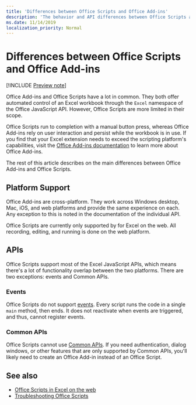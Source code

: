 ```yaml
---
title: 'Differences between Office Scripts and Office Add-ins'
description: 'The behavior and API differences between Office Scripts and Office Add-ins.'
ms.date: 11/14/2019
localization_priority: Normal
---
```


# Differences between Office Scripts and Office Add-ins

[!INCLUDE [Preview note](../includes/preview-note.md)]

Office Add-ins and Office Scripts have a lot in common. They both offer automated control of an Excel workbook through the `Excel` namespace of the Office JavaScript API. However, Office Scripts are more limited in their scope.

Office Scripts run to completion with a manual button press, whereas Office Add-ins rely on user interaction and persist while the workbook is in use. If you find that your Excel extension needs to exceed the scripting platform's capabilities, visit the [Office Add-ins documentation](/office/dev/add-ins) to learn more about Office Add-ins.

The rest of this article describes on the main differences between Office Add-ins and Office Scripts.

## Platform Support

Office Add-ins are cross-platform. They work across Windows desktop, Mac, iOS, and web platforms and provide the same experience on each. Any exception to this is noted in the documentation of the individual API.

Office Scripts are currently only supported by for Excel on the web. All recording, editing, and running is done on the web platform.

## APIs

Office Scripts support most of the Excel JavaScript APIs, which means there's  a lot of functionality overlap between the two platforms. There are two exceptions: events and Common APIs.

### Events

Office Scripts do not support [events](/office/dev/add-ins/excel/excel-add-ins-events). Every script runs the code in a single `main` method, then ends. It does not reactivate when events are triggered, and thus, cannot register events.

### Common APIs

Office Scripts cannot use [Common APIs](/javascript/api/office). If you need authentication, dialog windows, or other features that are only supported by Common APIs, you'll likely need to create an Office Add-in instead of an Office Script.

## See also

- [Office Scripts in Excel on the web](../overview/overview.md)
- [Troubleshooting Office Scripts](../testing/troubleshooting.md)